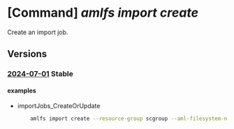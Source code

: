 # [Command] _amlfs import create_

Create an import job.

## Versions

### [2024-07-01](/Resources/mgmt-plane/L3N1YnNjcmlwdGlvbnMve30vcmVzb3VyY2Vncm91cHMve30vcHJvdmlkZXJzL21pY3Jvc29mdC5zdG9yYWdlY2FjaGUvYW1sZmlsZXN5c3RlbXMve30vaW1wb3J0am9icy97fQ==/2024-07-01.xml) **Stable**

<!-- mgmt-plane /subscriptions/{}/resourcegroups/{}/providers/microsoft.storagecache/amlfilesystems/{}/importjobs/{} 2024-07-01 -->

#### examples

- importJobs_CreateOrUpdate
    ```bash
        amlfs import create --resource-group scgroup --aml-filesystem-name fs1 --import-job-name job1 --tags "{Dept:ContosoAds}" --location eastus --import-prefixes "[/]" --conflict-resolution-mode OverwriteAlways --maximum-errors 0
    ```
